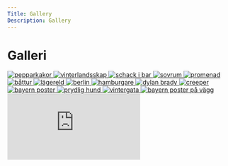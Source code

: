 ```yaml
---
Title: Gallery
Description: Gallery
---
```


Galleri
==================

<div class = "gallery-container">
<a href="%base_url%/image/januari.jpg" target="_blank">
    <picture>
        <source media="(min-width: 668px)" srcset="%base_url%/image/januari.jpg?w=370&aro&q=100">
        <img src="%base_url%/image/januari.jpg&w=500&aro&q=100" alt="pepparkakor">
    </picture>
</a>

<a href="%base_url%/image/februari.jpg" target="_blank">
    <picture>
        <source media="(min-width: 668px)" srcset="%base_url%/image/februari.jpg?w=370&aro&q=100">
        <img src="%base_url%/image/februari.jpg&w=500&aro&q=100" alt="vinterlandsskap">
    </picture>
</a>

<a href="%base_url%/image/mars.jpg" target="_blank">
    <picture>
        <source media="(min-width: 668px)" srcset="%base_url%/image/mars.jpg?w=370&aro&q=100">
        <img src="%base_url%/image/mars.jpg&w=500&aro&q=100" alt="schack i bar">
    </picture>
</a>

<a href="%base_url%/image/april.jpg" target="_blank">
    <picture>
        <source media="(min-width: 668px)" srcset="%base_url%/image/april.jpg?w=370&aro&q=100">
        <img src="%base_url%/image/april.jpg&w=500&aro&q=100" alt="sovrum">
    </picture>
</a>

<a href="%base_url%/image/maj.jpg" target="_blank">
    <picture>
        <source media="(min-width: 668px)" srcset="%base_url%/image/maj.jpg?w=370&aro&q=100">
        <img src="%base_url%/image/maj.jpg&w=500&aro&q=100" alt="promenad">
    </picture>
</a>

<a href="%base_url%/image/juni.jpg" target="_blank">
    <picture>
        <source media="(min-width: 668px)" srcset="%base_url%/image/juni.jpg?w=370&aro&q=100">
        <img src="%base_url%/image/juni.jpg&w=500&aro&q=100" alt="båttur">
    </picture>
</a>

<a href="%base_url%/image/juli.jpg" target="_blank">
    <picture>
        <source media="(min-width: 668px)" srcset="%base_url%/image/juli.jpg?w=370&aro&q=100">
        <img src="%base_url%/image/juli.jpg&w=500&aro&q=100" alt="lägereld">
    </picture>
</a>

<a href="%base_url%/image/augusti.jpg" target="_blank">
    <picture>
        <source media="(min-width: 668px)" srcset="%base_url%/image/augusti.jpg?w=370&aro&q=100">
        <img src="%base_url%/image/augusti.jpg&w=500&aro&q=100" alt="berlin">
    </picture>
</a>

<a href="%base_url%/image/september.jpg" target="_blank">
    <picture>
        <source media="(min-width: 668px)" srcset="%base_url%/image/september.jpg?w=370&aro&q=100">
        <img src="%base_url%/image/september.jpg&w=500&aro&q=100" alt="hamburgare">
    </picture>
</a>

<a href="%base_url%/image/IMG_9523.jpg" target="_blank">
    <picture>
        <source media="(min-width: 668px)" srcset="%base_url%/image/IMG_9523.jpg?w=370&aro&q=100">
        <img src="%base_url%/image/IMG_9523.jpg&w=500&aro&q=100" alt="dylan brady">
    </picture>
</a>
<a href="%base_url%/image/IMG_9553.jpg" target="_blank">
    <picture>
        <source media="(min-width: 668px)" srcset="%base_url%/image/IMG_9553.jpg?w=370&aro&q=100">
        <img src="%base_url%/image/IMG_9553.jpg&w=500&aro&q=100" alt="creeper">
    </picture>
</a>
<a href="%base_url%/image/IMG_9700.jpg" target="_blank">
    <picture>
        <source media="(min-width: 668px)" srcset="%base_url%/image/IMG_9700.jpg?w=370&aro&q=100">
        <img src="%base_url%/image/IMG_9700.jpg&w=500&aro&q=100" alt="bayern poster">
    </picture>
</a>

<a href="%base_url%/image/november.jpg" target="_blank">
    <picture>
        <source media="(min-width: 668px)" srcset="%base_url%/image/november.jpg?w=370&aro&q=100">
        <img src="%base_url%/image/november.jpg&w=500&aro&q=100" alt="prydlig hund">
    </picture>
</a>

<a href="%base_url%/image/december.jpg" target="_blank">
    <picture>
        <source media="(min-width: 668px)" srcset="%base_url%/image/december.jpg?w=370&aro&q=100">
        <img src="%base_url%/image/december.jpg&w=500&aro&q=100" alt="vintergata">
    </picture>
</a>

<a href="%base_url%/image/IMG_9682.jpg" target="_blank">
    <picture>
        <source media="(min-width: 668px)" srcset="%base_url%/image/IMG_9682.jpg?w=370&aro&q=100">
        <img src="%base_url%/image/IMG_9682.jpg&w=500&aro&q=100" alt="bayern poster på vägg">
    </picture>
</a>

</div>

<div class = "player">
    <div class="embed-container">
        <iframe src="https://www.youtube.com/embed/Y90t5MFHtiE" frameborder="0" allowfullscreen></iframe>
    </div>
</div>